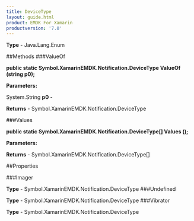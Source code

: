 ```yaml
---
title: DeviceType
layout: guide.html
product: EMDK For Xamarin 
productversion: '7.0' 
---
```


    

**Type** - Java.Lang.Enum

##Methods
###ValueOf

**public static Symbol.XamarinEMDK.Notification.DeviceType ValueOf (string p0);**


        

**Parameters:**

System.String **p0**  - 
        

**Returns** - Symbol.XamarinEMDK.Notification.DeviceType

###Values

**public static Symbol.XamarinEMDK.Notification.DeviceType[] Values ();**


        

**Parameters:**

**Returns** - Symbol.XamarinEMDK.Notification.DeviceType[]

##Properties

###Imager

        

**Type** - Symbol.XamarinEMDK.Notification.DeviceType
###Undefined

        

**Type** - Symbol.XamarinEMDK.Notification.DeviceType
###Vibrator

        

**Type** - Symbol.XamarinEMDK.Notification.DeviceType
